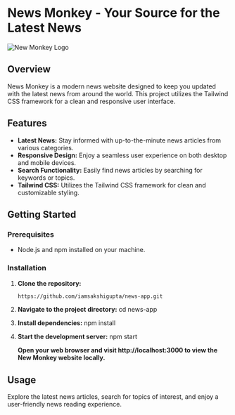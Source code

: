 # News Monkey - Your Source for the Latest News
![New Monkey Logo](https://cdn-icons-png.flaticon.com/128/5061/5061201.png)

## Overview

News Monkey is a modern news website designed to keep you updated with the latest news from around the world. This project utilizes the Tailwind CSS framework for a clean and responsive user interface.

## Features

- **Latest News:** Stay informed with up-to-the-minute news articles from various categories.
- **Responsive Design:** Enjoy a seamless user experience on both desktop and mobile devices.
- **Search Functionality:** Easily find news articles by searching for keywords or topics.
- **Tailwind CSS:** Utilizes the Tailwind CSS framework for clean and customizable styling.

## Getting Started

### Prerequisites

- Node.js and npm installed on your machine.

### Installation

1. **Clone the repository:**

   ```bash
   https://github.com/iamsakshigupta/news-app.git

2. **Navigate to the project directory:**
  cd news-app

3. **Install dependencies:**
  npm install

4. **Start the development server:**
   npm start
   
   **Open your web browser and visit http://localhost:3000 to view the New Monkey website locally.**

## Usage
Explore the latest news articles, search for topics of interest, and enjoy a user-friendly news reading experience.
